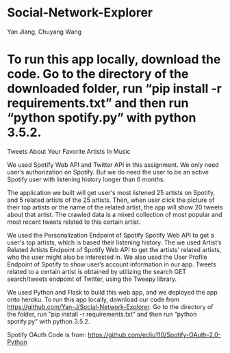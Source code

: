 # Social-Network-Explorer

Yan Jiang, Chuyang Wang

# To run this app locally, download the code. Go to the directory of the downloaded folder, run “pip install -r requirements.txt” and then run “python spotify.py” with python 3.5.2.


Tweets About Your Favorite Artists In Music

We used Spotify Web API and Twitter API in this assignment. We only need user’s authorization on Spotify. But we do need the user to be an active Spotify user with  listening history longer than 6 months.

The application we built will get user's most listened 25 artists on Spotify, and 5 related artists of the 25 artists. Then, when user click the picture of their top artists or the name of the related artist, the app will show 20 tweets about that artist. The crawled data is a mixed collection of most popular and most recent tweets related to this certain artist. 

We used the Personalization Endpoint of Spotify Spotify Web API to get a user's top artists, which is based their listening history. The we used Artist’s Related Artists Endpoint of Spotify Web API to get the artists' related artists, who the user might also be interested in. We also used the User Profile Endpoint of Spotify to show user’s account information in our app. 
Tweets related to a certain artist is obtained by utilizing the search GET search/tweets endpoint of Twitter, using the Tweepy library. 

We used Python and Flask to build this web app, and we deployed the app onto heroku. 
To run this app locally, download our code from https://github.com/Yan-J/Social-Network-Explorer. Go to the directory of the folder, run “pip install -r requirements.txt” and then run “python spotify.py” with python 3.5.2.

Spotify OAuth Code is from: https://github.com/ecliu110/Spotify-OAuth-2.0-Python

